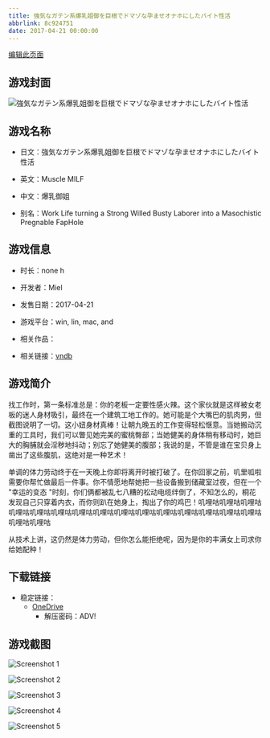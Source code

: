 ```yaml
---
title: 強気なガテン系爆乳姐御を巨根でドマゾな孕ませオナホにしたバイト性活
abbrlink: 8c924751
date: 2017-04-21 00:00:00
---
```

[编辑此页面](https://github.com/ACG-3/ADV3-source/blob/main/source/_posts/games/%E5%BC%B7%E6%B0%97%E3%81%AA%E3%82%AC%E3%83%86%E3%83%B3%E7%B3%BB%E7%88%86%E4%B9%B3%E5%A7%90%E5%BE%A1%E3%82%92%E5%B7%A8%E6%A0%B9%E3%81%A7%E3%83%89%E3%83%9E%E3%82%BE%E3%81%AA%E5%AD%95%E3%81%BE%E3%81%9B%E3%82%AA%E3%83%8A%E3%83%9B%E3%81%AB%E3%81%97%E3%81%9F%E3%83%90%E3%82%A4%E3%83%88%E6%80%A7%E6%B4%BB.md)

## 游戏封面

![強気なガテン系爆乳姐御を巨根でドマゾな孕ませオナホにしたバイト性活](https://pan.timero.xyz/onedrive/img_lib_001/%E5%BC%B7%E6%B0%97%E3%81%AA%E3%82%AC%E3%83%86%E3%83%B3%E7%B3%BB%E7%88%86%E4%B9%B3%E5%A7%90%E5%BE%A1%E3%82%92%E5%B7%A8%E6%A0%B9%E3%81%A7%E3%83%89%E3%83%9E%E3%82%BE%E3%81%AA%E5%AD%95%E3%81%BE%E3%81%9B%E3%82%AA%E3%83%8A%E3%83%9B%E3%81%AB%E3%81%97%E3%81%9F%E3%83%90%E3%82%A4%E3%83%88%E6%80%A7%E6%B4%BB_cover.avif)


## 游戏名称

- 日文：強気なガテン系爆乳姐御を巨根でドマゾな孕ませオナホにしたバイト性活
- 英文：Muscle MILF
- 中文：爆乳御姐

- 别名：Work Life turning a Strong Willed Busty Laborer into a Masochistic Pregnable FapHole


## 游戏信息

- 时长：none h
- 开发者：Miel
- 发售日期：2017-04-21
- 游戏平台：win, lin, mac, and
- 相关作品：

- 相关链接：[vndb](https://vndb.org/v21147)


## 游戏简介

找工作时，第一条标准总是：你的老板一定要性感火辣。这个家伙就是这样被女老板的迷人身材吸引，最终在一个建筑工地工作的。她可能是个大嘴巴的肌肉男，但截图说明了一切。这小妞身材真棒！让朝九晚五的工作变得轻松惬意。当她搬动沉重的工具时，我们可以瞥见她完美的蜜桃臀部；当她健美的身体稍有移动时，她巨大的胸脯就会淫秽地抖动；别忘了她健美的腹部；我说的是，不管是谁在宝贝身上凿出了这些腹肌，这绝对是一种艺术！

单调的体力劳动终于在一天晚上你即将离开时被打破了。在你回家之前，叽里呱啦需要你帮忙做最后一件事。你不情愿地帮她把一些设备搬到储藏室过夜，但在一个 "幸运的变态 "时刻，你们俩都被乱七八糟的松动电缆绊倒了，不知怎么的，桐花发现自己只穿着内衣，而你则趴在她身上，掏出了你的鸡巴！叽哩咕叽哩咕叽哩咕叽哩咕叽哩咕叽哩咕叽哩咕叽哩咕叽哩咕叽哩咕叽哩咕叽哩咕叽哩咕叽哩咕叽哩咕叽哩咕叽哩咕

从技术上讲，这仍然是体力劳动，但你怎么能拒绝呢，因为是你的丰满女上司求你给她配种！




## 下载链接

- 稳定链接：
    - [OneDrive](https://pan.timero.xyz/onedrive/adv_lib_001/%E5%BC%B7%E6%B0%97%E3%81%AA%E3%82%AC%E3%83%86%E3%83%B3%E7%B3%BB%E7%88%86%E4%B9%B3%E5%A7%90%E5%BE%A1%E3%82%92%E5%B7%A8%E6%A0%B9%E3%81%A7%E3%83%89%E3%83%9E%E3%82%BE%E3%81%AA%E5%AD%95%E3%81%BE%E3%81%9B%E3%82%AA%E3%83%8A%E3%83%9B%E3%81%AB%E3%81%97%E3%81%9F%E3%83%90%E3%82%A4%E3%83%88%E6%80%A7%E6%B4%BB)
        - 解压密码：ADV!



## 游戏截图


![Screenshot 1](https://pan.timero.xyz/onedrive/img_lib_001/%E5%BC%B7%E6%B0%97%E3%81%AA%E3%82%AC%E3%83%86%E3%83%B3%E7%B3%BB%E7%88%86%E4%B9%B3%E5%A7%90%E5%BE%A1%E3%82%92%E5%B7%A8%E6%A0%B9%E3%81%A7%E3%83%89%E3%83%9E%E3%82%BE%E3%81%AA%E5%AD%95%E3%81%BE%E3%81%9B%E3%82%AA%E3%83%8A%E3%83%9B%E3%81%AB%E3%81%97%E3%81%9F%E3%83%90%E3%82%A4%E3%83%88%E6%80%A7%E6%B4%BB_Screenshot_1.avif)

![Screenshot 2](https://pan.timero.xyz/onedrive/img_lib_001/%E5%BC%B7%E6%B0%97%E3%81%AA%E3%82%AC%E3%83%86%E3%83%B3%E7%B3%BB%E7%88%86%E4%B9%B3%E5%A7%90%E5%BE%A1%E3%82%92%E5%B7%A8%E6%A0%B9%E3%81%A7%E3%83%89%E3%83%9E%E3%82%BE%E3%81%AA%E5%AD%95%E3%81%BE%E3%81%9B%E3%82%AA%E3%83%8A%E3%83%9B%E3%81%AB%E3%81%97%E3%81%9F%E3%83%90%E3%82%A4%E3%83%88%E6%80%A7%E6%B4%BB_Screenshot_2.avif)

![Screenshot 3](https://pan.timero.xyz/onedrive/img_lib_001/%E5%BC%B7%E6%B0%97%E3%81%AA%E3%82%AC%E3%83%86%E3%83%B3%E7%B3%BB%E7%88%86%E4%B9%B3%E5%A7%90%E5%BE%A1%E3%82%92%E5%B7%A8%E6%A0%B9%E3%81%A7%E3%83%89%E3%83%9E%E3%82%BE%E3%81%AA%E5%AD%95%E3%81%BE%E3%81%9B%E3%82%AA%E3%83%8A%E3%83%9B%E3%81%AB%E3%81%97%E3%81%9F%E3%83%90%E3%82%A4%E3%83%88%E6%80%A7%E6%B4%BB_Screenshot_3.avif)

![Screenshot 4](https://pan.timero.xyz/onedrive/img_lib_001/%E5%BC%B7%E6%B0%97%E3%81%AA%E3%82%AC%E3%83%86%E3%83%B3%E7%B3%BB%E7%88%86%E4%B9%B3%E5%A7%90%E5%BE%A1%E3%82%92%E5%B7%A8%E6%A0%B9%E3%81%A7%E3%83%89%E3%83%9E%E3%82%BE%E3%81%AA%E5%AD%95%E3%81%BE%E3%81%9B%E3%82%AA%E3%83%8A%E3%83%9B%E3%81%AB%E3%81%97%E3%81%9F%E3%83%90%E3%82%A4%E3%83%88%E6%80%A7%E6%B4%BB_Screenshot_4.avif)

![Screenshot 5](https://pan.timero.xyz/onedrive/img_lib_001/%E5%BC%B7%E6%B0%97%E3%81%AA%E3%82%AC%E3%83%86%E3%83%B3%E7%B3%BB%E7%88%86%E4%B9%B3%E5%A7%90%E5%BE%A1%E3%82%92%E5%B7%A8%E6%A0%B9%E3%81%A7%E3%83%89%E3%83%9E%E3%82%BE%E3%81%AA%E5%AD%95%E3%81%BE%E3%81%9B%E3%82%AA%E3%83%8A%E3%83%9B%E3%81%AB%E3%81%97%E3%81%9F%E3%83%90%E3%82%A4%E3%83%88%E6%80%A7%E6%B4%BB_Screenshot_5.avif)

